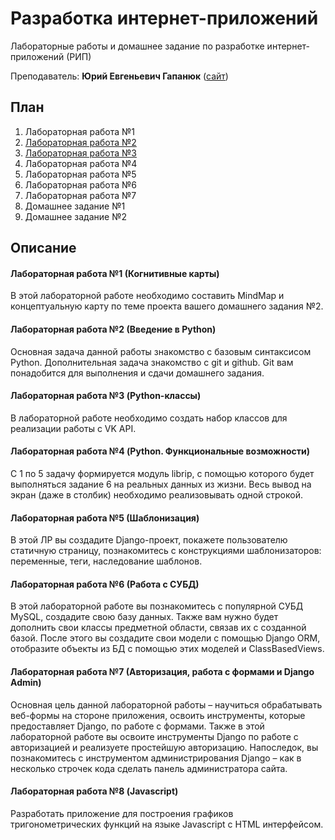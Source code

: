 # Разработка интернет-приложений

Лабораторные работы и домашнее задание по разработке интернет-приложений (РИП)

Преподаватель: **Юрий Евгеньевич Гапанюк** ([сайт](http://sfm2007.narod.ru/))

## План

1. Лабораторная работа №1
2. [Лабораторная работа №2](https://github.com/bestK1ngArthur/IU5/tree/master/5%20семестр/Разработка%20интернет-приложений/Lab2)
3. [Лабораторная работа №3](https://github.com/bestK1ngArthur/IU5/tree/master/5%20семестр/Разработка%20интернет-приложений/Lab3)
4. Лабораторная работа №4
5. Лабораторная работа №5
6. Лабораторная работа №6
7. Лабораторная работа №7
8. Домашнее задание №1
9. Домашнее задание №2

## Описание
#### Лабораторная работа №1 (Когнитивные карты)

В этой лабораторной работе необходимо составить MindMap и концептуальную карту по теме проекта вашего домашнего задания №2.

#### Лабораторная работа №2 (Введение в Python)

Основная задача данной работы знакомство с базовым синтаксисом Python. Дополнительная задача ­знакомство с git и github. Git вам понадобится для выполнения и сдачи домашнего задания.

#### Лабораторная работа №3 (Python-классы)

В лабораторной работе необходимо создать набор классов для реализации работы с VK API.

#### Лабораторная работа №4 (Python. Функциональные возможности)

 С 1 по 5 задачу формируется модуль librip, с помощью которого будет выполняться задание 6 на реальных данных из жизни. Весь вывод на экран (даже в столбик) необходимо реализовывать одной строкой.

#### Лабораторная работа №5 (Шаблонизация)

В этой ЛР вы создадите Django-проект, покажете пользователю статичную страницу, познакомитесь с конструкциями шаблонизаторов: переменные, теги, наследование шаблонов.

#### Лабораторная работа №6 (Работа с СУБД)

В этой лабораторной работе вы познакомитесь с популярной СУБД MySQL, создадите свою базу данных. Также вам нужно будет дополнить свои классы предметной области, связав их с созданной базой. После этого вы создадите свои модели с помощью Django ORM, отобразите объекты из БД с помощью этих моделей и ClassBasedViews.

#### Лабораторная работа №7 (Авторизация, работа с формами и Django Admin)

Основная цель данной лабораторной работы – научиться обрабатывать веб-формы на стороне приложения, освоить инструменты, которые предоставляет Django, по работе с формами. Также в этой лабораторной работе вы освоите инструменты Django по работе с авторизацией и реализуете простейшую авторизацию. Напоследок, вы познакомитесь с инструментом администрирования Django – как в несколько строчек кода сделать панель администратора сайта.

#### Лабораторная работа №8 (Javascript)

Разработать приложение для построения графиков тригонометрических функций на языке Javascript с HTML интерфейсом.
